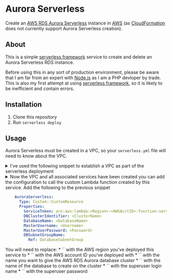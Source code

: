 # Aurora Serverless
Create an [AWS RDS Aurora Serverless](https://aws.amazon.com/rds/aurora/serverless/) instance in [AWS](https://aws.amazon.com/) (as [CloudFormation](https://aws.amazon.com/cloudformation) does not currently support Aurora Serverless creation).

## About
This is a simple [serverless framework](https://serverless.com/) service to create and delete an Aurora Serverless RDS instance.

Before using this in any sort of production environment, please be aware that I am far from an expert with [Node.js](https://nodejs.org/) as I am a PHP devloper by trade.  This is also my first attempt at using [serverless framework](https://serverless.com/), so it is likely to be inefficient and contain errors.

## Installation
1) Clone this repository
1) Run `serverless deploy`

## Usage
Aurora Serverless must be created in a VPC, so your `serverless.yml` file will need to know about the VPC.

<details><summary>I've used the following snippet to establish a VPC as part of the serverless deployment</summary>
<p>

```yml
resources:
  Resources:
    VPC:
      Type: AWS::EC2::VPC
      Properties:
        CidrBlock: 10.128.0.0/16
        EnableDnsSupport: true
        EnableDnsHostnames: true
        InstanceTenancy: default
    InternetGateway:
      Type: AWS::EC2::InternetGateway
    InternetGatewayAttachment:
        Type: AWS::EC2::VPCGatewayAttachment
        Properties:
          InternetGatewayId:
            Ref: InternetGateway
          VpcId:
            Ref: VPC
    PublicSubnet1:
      Type: AWS::EC2::Subnet
      Properties:
        VpcId:
          Ref: VPC
        AvailabilityZone:
          "Fn::Select":
            - 0
            - "Fn::GetAZs": ''
        CidrBlock: 10.128.1.0/24
        MapPublicIpOnLaunch: true
    PublicSubnet2:
      Type: AWS::EC2::Subnet
      Properties:
        VpcId:
          Ref: VPC
        AvailabilityZone:
          "Fn::Select":
          - 1
          - "Fn::GetAZs": ''
        CidrBlock: 10.128.2.0/24
        MapPublicIpOnLaunch: true
    PrivateSubnet1:
      Type: AWS::EC2::Subnet
      Properties:
        VpcId:
          Ref: VPC
        AvailabilityZone:
          "Fn::Select":
          - 0
          - "Fn::GetAZs": ''
        CidrBlock: 10.128.128.0/24
        MapPublicIpOnLaunch: false
    PrivateSubnet2:
      Type: AWS::EC2::Subnet
      Properties:
        VpcId:
          Ref: VPC
        AvailabilityZone:
          "Fn::Select":
          - 1
          - "Fn::GetAZs": ''
        CidrBlock: 10.128.129.0/24
        MapPublicIpOnLaunch: false
    NatGateway1EIP:
      Type: AWS::EC2::EIP
      DependsOn: InternetGatewayAttachment
      Properties:
        Domain: vpc
    NatGateway2EIP:
      Type: AWS::EC2::EIP
      DependsOn: InternetGatewayAttachment
      Properties:
        Domain: vpc
    NatGateway1:
      Type: AWS::EC2::NatGateway
      Properties:
        AllocationId:
          "Fn::GetAtt": NatGateway1EIP.AllocationId
        SubnetId:
          Ref: PublicSubnet1
    NatGateway2:
      Type: AWS::EC2::NatGateway
      Properties:
        AllocationId:
          "Fn::GetAtt": NatGateway2EIP.AllocationId
        SubnetId:
          Ref: PublicSubnet2
    PublicRouteTable:
      Type: AWS::EC2::RouteTable
      Properties:
        VpcId:
          Ref: VPC
    DefaultPublicRoute:
      Type: AWS::EC2::Route
      DependsOn: InternetGatewayAttachment
      Properties:
        RouteTableId:
          Ref: PublicRouteTable
        DestinationCidrBlock: 0.0.0.0/0
        GatewayId:
          Ref: InternetGateway
    PublicSubnet1RouteTableAssociation:
      Type: AWS::EC2::SubnetRouteTableAssociation
      Properties:
        RouteTableId:
          Ref: PublicRouteTable
        SubnetId:
          Ref: PublicSubnet1
    PublicSubnet2RouteTableAssociation:
      Type: AWS::EC2::SubnetRouteTableAssociation
      Properties:
        RouteTableId:
          Ref: PublicRouteTable
        SubnetId:
          Ref: PublicSubnet2
    PrivateRouteTable1:
      Type: AWS::EC2::RouteTable
      Properties:
        VpcId:
          Ref: VPC
    DefaultPrivateRoute1:
      Type: AWS::EC2::Route
      Properties:
        RouteTableId:
          Ref: PrivateRouteTable1
        DestinationCidrBlock: 0.0.0.0/0
        NatGatewayId:
          Ref: NatGateway1
    PrivateSubnet1RouteTableAssociation:
      Type: AWS::EC2::SubnetRouteTableAssociation
      Properties:
        RouteTableId:
          Ref: PrivateRouteTable1
        SubnetId:
          Ref: PrivateSubnet1
    PrivateRouteTable2:
      Type: AWS::EC2::RouteTable
      Properties:
        VpcId:
          Ref: VPC
    DefaultPrivateRoute2:
      Type: AWS::EC2::Route
      Properties:
        RouteTableId:
          Ref: PrivateRouteTable2
        DestinationCidrBlock: 0.0.0.0/0
        NatGatewayId:
          Ref: NatGateway2
    PrivateSubnet2RouteTableAssociation:
      Type: AWS::EC2::SubnetRouteTableAssociation
      Properties:
        RouteTableId:
          Ref: PrivateRouteTable2
        SubnetId:
          Ref: PrivateSubnet2
    NoIngressSecurityGroup:
      Type: AWS::EC2::SecurityGroup
      Properties:
        GroupName: "no-ingress-sg"
        GroupDescription: "Security group with no ingress rule"
        VpcId:
          Ref: VPC
    DatabaseSubnetGroup:
      Type: "AWS::RDS::DBSubnetGroup"
      Properties:
        DBSubnetGroupDescription: "DB Subnet Group for Aurora Serverless"
        SubnetIds:
          - Ref: PrivateSubnet1
          - Ref: PrivateSubnet2
```

</p>
</details>
<details><summary>Now the VPC and all associated services have been created you can add the configuration to call the custom Lambda function created by this service.  Add the following to the previous snippet</sumary>
<p>

```yml
    AuroraServerless:
      Type: Custom::CustomResource
      Properties:
        ServiceToken: arn:aws:lambda:<Region>:<AWSAcctID>:function:serverless-aurora-dev-aurora_serverless
        DBClusterIdentifier: <ClusterName>
        DatabaseName: <DatabaseName>
        MasterUsername: <Username>
        MasterUserPassword: <Password>
        DBSubnetGroupName:
          Ref: DatabaseSubnetGroup
```

</p>
</details>
You will need to replace:
* `<Region>` with the AWS region you've deployed this service to
* `<AWSActID>` with the AWS account ID you've deployed with
* `<ClusterName>` with the name you want to give the AWS RDS Aurora database cluster
* `<DatabaseName>` with the name of the database to create on the cluster
* `<Username>` with the superuser login name
* `<Password>` with the superuser password 